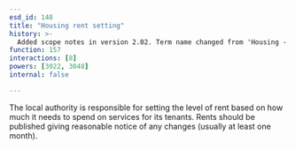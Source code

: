 ```yaml
---
esd_id: 148
title: "Housing rent setting"
history: >-
  Added scope notes in version 2.02. Term name changed from 'Housing - rent setting' to 'Housing - council - rent setting' in version 3.00. Name changed to 'Housing rent setting' in version 4.00.
function: 157
interactions: [8]
powers: [3022, 3048]
internal: false

---
```


The local authority is responsible for setting the level of rent based on how much it needs to spend on services for its tenants.  Rents should be published giving reasonable notice of any changes (usually at least one month).

